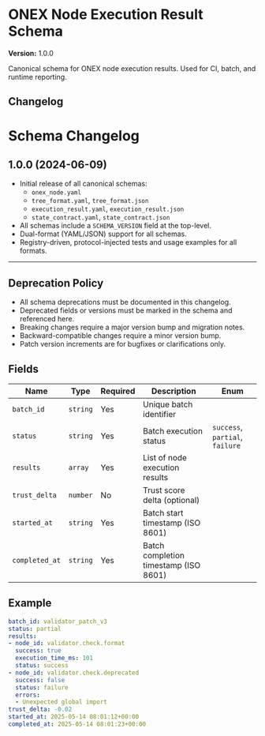 <!-- === OmniNode:Metadata ===
metadata_version: 0.1.0
protocol_version: 1.1.0
owner: OmniNode Team
copyright: OmniNode Team
schema_version: 1.1.0
name: execution_result.md
version: 1.0.0
uuid: cfa53330-4b4e-4c23-a24b-45e540b718c2
author: OmniNode Team
created_at: 2025-05-22T17:18:16.682583
last_modified_at: 2025-05-22T21:19:13.489443
description: Stamped by ONEX
state_contract: state_contract://default
lifecycle: active
hash: 036900b31016a9ca5abf3dfc662d5971a094e57f0afa8f962609bf3ebfe5be16
entrypoint: python@execution_result.md
runtime_language_hint: python>=3.11
namespace: onex.stamped.execution_result
meta_type: tool
<!-- === /OmniNode:Metadata === -->


# ONEX Node Execution Result Schema

**Version:** 1.0.0

Canonical schema for ONEX node execution results. Used for CI, batch, and runtime reporting.



## Changelog
# Schema Changelog

## 1.0.0 (2024-06-09)

- Initial release of all canonical schemas:
  - `onex_node.yaml`
  - `tree_format.yaml`, `tree_format.json`
  - `execution_result.yaml`, `execution_result.json`
  - `state_contract.yaml`, `state_contract.json`
- All schemas include a `SCHEMA_VERSION` field at the top-level.
- Dual-format (YAML/JSON) support for all schemas.
- Registry-driven, protocol-injected tests and usage examples for all formats.

---

## Deprecation Policy

- All schema deprecations must be documented in this changelog.
- Deprecated fields or versions must be marked in the schema and referenced here.
- Breaking changes require a major version bump and migration notes.
- Backward-compatible changes require a minor version bump.
- Patch version increments are for bugfixes or clarifications only.



## Fields
| Name | Type | Required | Description | Enum |
|------|------|----------|-------------|------|
| `batch_id` | `string` | Yes | Unique batch identifier |  |
| `status` | `string` | Yes | Batch execution status | `success`, `partial`, `failure` |
| `results` | `array` | Yes | List of node execution results |  |
| `trust_delta` | `number` | No | Trust score delta (optional) |  |
| `started_at` | `string` | Yes | Batch start timestamp (ISO 8601) |  |
| `completed_at` | `string` | Yes | Batch completion timestamp (ISO 8601) |  |



## Example

```yaml
batch_id: validator_patch_v3
status: partial
results:
- node_id: validator.check.format
  success: true
  execution_time_ms: 101
  status: success
- node_id: validator.check.deprecated
  success: false
  status: failure
  errors:
  - Unexpected global import
trust_delta: -0.02
started_at: 2025-05-14 08:01:12+00:00
completed_at: 2025-05-14 08:01:23+00:00

```
